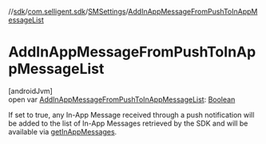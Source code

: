 //[sdk](../../../index.md)/[com.selligent.sdk](../index.md)/[SMSettings](index.md)/[AddInAppMessageFromPushToInAppMessageList](-add-in-app-message-from-push-to-in-app-message-list.md)

# AddInAppMessageFromPushToInAppMessageList

[androidJvm]\
open var [AddInAppMessageFromPushToInAppMessageList](-add-in-app-message-from-push-to-in-app-message-list.md): [Boolean](https://kotlinlang.org/api/latest/jvm/stdlib/kotlin/-boolean/index.html)

If set to true, any In-App Message received through a push notification will be added to the list of In-App Messages retrieved by the SDK and will be available via [getInAppMessages](../-s-m-manager/get-in-app-messages.md).
